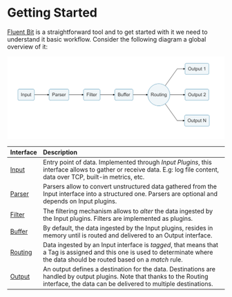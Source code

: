 # Getting Started

[Fluent Bit](http://fluentbit.io) is a straightforward tool and to get started with it we need to understand it basic workflow. Consider the following diagram a global overview of it:

![Fluent Bit Workflow](../.gitbook/assets/logging_pipeline-1.png)

| Interface | Description |
| :--- | :--- |
| [Input](input.md) | Entry point of data. Implemented through _Input Plugins_, this interface allows to gather or receive data. E.g: log file content, data over TCP, built-in metrics, etc. |
| [Parser](parser.md) | Parsers allow to convert unstructured data gathered from the Input interface into a structured one. Parsers are optional and depends on Input plugins. |
| [Filter](filter.md) | The filtering mechanism allows to _alter_ the data ingested by the Input plugins. Filters are implemented as plugins. |
| [Buffer](buffer.md) | By default, the data ingested by the Input plugins, resides in memory until is routed and delivered to an Output interface. |
| [Routing](routing.md) | Data ingested by an Input interface is _tagged_, that means that a Tag is assigned and this one is used to determinate where the data should be routed based on a _match_ rule. |
| [Output](output.md) | An output defines a destination for the data. Destinations are handled by output plugins. Note that thanks to the Routing interface, the data can be delivered to multiple destinations. |

